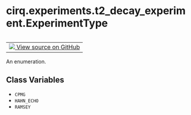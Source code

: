<div itemscope itemtype="http://developers.google.com/ReferenceObject">
<meta itemprop="name" content="cirq.experiments.t2_decay_experiment.ExperimentType" />
<meta itemprop="path" content="Stable" />
<meta itemprop="property" content="CPMG"/>
<meta itemprop="property" content="HAHN_ECHO"/>
<meta itemprop="property" content="RAMSEY"/>
</div>

# cirq.experiments.t2_decay_experiment.ExperimentType

<!-- Insert buttons and diff -->

<table class="tfo-notebook-buttons tfo-api" align="left">

<td>
  <a target="_blank" href="https://github.com/quantumlib/cirq/tree/master/cirq/experiments/t2_decay_experiment.py">
    <img src="https://www.tensorflow.org/images/GitHub-Mark-32px.png" />
    View source on GitHub
  </a>
</td>
</table>



An enumeration.

<!-- Placeholder for "Used in" -->


## Class Variables

* `CPMG` <a id="CPMG"></a>
* `HAHN_ECHO` <a id="HAHN_ECHO"></a>
* `RAMSEY` <a id="RAMSEY"></a>
